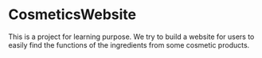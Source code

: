 # CosmeticsWebsite
This is a project for learning purpose.
We try to build a website for users to easily find the functions of the ingredients from some cosmetic products.